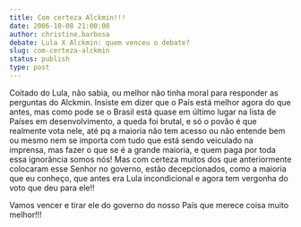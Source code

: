 ```yaml
---
title: Com certeza Alckmin!!!
date: 2006-10-08 21:00:00
author: christine.barbosa
debate: Lula X Alckmin: quem venceu o debate?
slug: com-certeza-alckmin
status: publish 
type: post
---
```


Coitado do Lula, não sabia, ou melhor não tinha moral para responder as perguntas do Alckmin. Insiste em dizer que o País está melhor agora do que antes, mas como pode se o Brasil está quase em último lugar na lista de Países em desenvolvimento, a queda foi brutal, e só o povão é que realmente vota nele, até pq a maioria não tem acesso ou não entende bem ou mesmo nem se importa com tudo que está sendo veiculado na imprensa, mas fazer o que se é a grande maioria, e quem paga por toda essa ignorância somos nós! Mas com certeza muitos dos que anteriormente colocaram esse Senhor no governo, estão decepcionados, como a maioria que eu conheço, que antes era Lula incondicional e agora tem vergonha do voto que deu para ele!!


Vamos vencer e tirar ele do governo do nosso País que merece coisa muito melhor!!!


